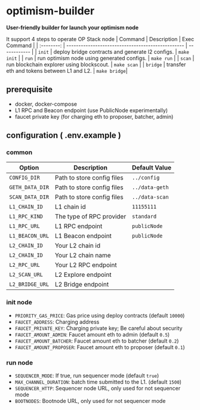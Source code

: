 # optimism-builder
**User-friendly builder for launch your optimism node**

It support 4 steps to operate OP Stack node
|  Command   | Description                                       | Exec Command |
| :--------: | ------------------------------------------------- | ------------ |
|  `init`    | deploy bridge contracts and generate l2 configs.  | `make init`  |
|  `run`     | run optimism node using generated configs.        | `make run`   |
|  `scan`    | run blockchain explorer using blockscout.         | `make scan`  |
|  `bridge`  | transfer eth and tokens between L1 and L2.        | `make bridge`|

## prerequisite
- docker, docker-compose
- L1 RPC and Beacon endpoint (use PublicNode experimentally)
- faucet private key (for charging eth to proposer, batcher, admin)

## configuration ( .env.example )
### common
| Option          | Description                | Default Value  |
| ----------------|----------------------------|----------------|
| `CONFIG_DIR`    | Path to store config files | `../config`    |
| `GETH_DATA_DIR` | Path to store config files | `../data-geth` |
| `SCAN_DATA_DIR` | Path to store config files | `../data-scan` |
| `L1_CHAIN_ID`   | L1 chain id                | `11155111`     |
| `L1_RPC_KIND`   | The type of RPC provider   | `standard`     |
| `L1_RPC_URL`    | L1 RPC endpoint            | `publicNode`   |
| `L1_BEACON_URL` | L1 Beacon endpoint         | `publicNode`   |
| `L2_CHAIN_ID`   | Your L2 chain id           |                |
| `L2_CHAIN_ID`   | Your L2 chain name         |                |
| `L2_RPC_URL`    | Your L2 RPC endpoint       |                |
| `L2_SCAN_URL`   | L2 Explore endpoint        |                |
| `L2_BRIDGE_URL` | L2 Bridge endpoint         |                |

### init node
- `PRIORITY_GAS_PRICE`: Gas price using deploy contracts (default `10000`)
- `FAUCET_ADDRESS`: Charging address
- `FAUCET_PRIVATE_KEY`: Charging private key; Be careful about security
- `FAUCET_AMOUNT_ADMIN`: Faucet amount eth to admin (default `0.5`)
- `FAUCET_AMOUNT_BATCHER`: Faucet amount eth to batcher (default `0.2`)
- `FAUCET_AMOUNT_PROPOSER`: Faucet amount eth to proposer (default `0.1`)

### run node
- `SEQUENCER_MODE`: If true, run sequencer mode (default `true`)
- `MAX_CHANNEL_DURATION`: batch time submitted to the L1. (default `1500`)
- `SEQUENCER_HTTP`: Sequencer node URL, only used for not sequencer mode
- `BOOTNODES`: Bootnode URL, only used for not sequencer mode
